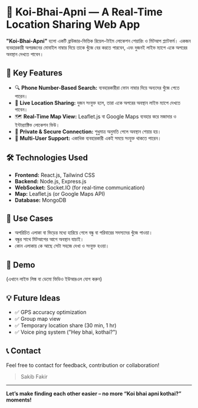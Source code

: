 # 🧭 Koi-Bhai-Apni — A Real-Time Location Sharing Web App

**"Koi-Bhai-Apni"** হলো একটি ব্রাউজার-ভিত্তিক রিয়েল-টাইম লোকেশন শেয়ারিং ও মিটআপ প্ল্যাটফর্ম। একজন ব্যবহারকারী অপরজনের মোবাইল নাম্বার দিয়ে তাকে খুঁজে বের করতে পারবেন, এবং দুজনই লাইভ ম্যাপে একে অপরের অবস্থান দেখতে পাবেন।

## 🚀 Key Features

- 🔍 **Phone Number-Based Search:** ব্যবহারকারীরা ফোন নাম্বার দিয়ে অন্যদের খুঁজে পেতে পারেন।
- 📍 **Live Location Sharing:** দুজন সংযুক্ত হলে, তারা একে অপরের অবস্থান লাইভ ম্যাপে দেখতে পাবেন।
- 🗺️ **Real-Time Map View:** Leaflet.js বা Google Maps ব্যবহার করে মজাদার ও ইন্টার‍্যাক্টিভ লোকেশন ভিউ।
- 🔐 **Private & Secure Connection:** শুধুমাত্র অনুমতি পেলে অবস্থান শেয়ার হয়।
- 👥 **Multi-User Support:** একাধিক ব্যবহারকারী একই সময়ে সংযুক্ত থাকতে পারেন।

## 🛠️ Technologies Used

- **Frontend:** React.js, Tailwind CSS
- **Backend:** Node.js, Express.js
- **WebSocket:** Socket.IO (for real-time communication)
- **Map:** Leaflet.js (or Google Maps API)
- **Database:** MongoDB

## 🧩 Use Cases

- অপরিচিত এলাকা বা ভিড়ের মধ্যে হারিয়ে গেলে বন্ধু বা পরিবারের সদস্যদের খুঁজে পাওয়া।
- বন্ধুর সাথে মিটআপের আগে অবস্থান যাচাই।
- কোন এলাকায় কে আছে সেটা সহজে দেখা ও সংযুক্ত হওয়া।

## 📸 Demo

(এখানে লাইভ লিঙ্ক বা ডেমো ভিডিও ইউআরএল যোগ করুন)

## 💡 Future Ideas

- ✅ GPS accuracy optimization
- ✅ Group map view
- ✅ Temporary location share (30 min, 1 hr)
- ✅ Voice ping system ("Hey bhai, kothai?")

## 📞 Contact

Feel free to contact for feedback, contribution or collaboration!

> Sakib Fakir  


---

**Let’s make finding each other easier – no more “Koi bhai apni kothai?” moments!**

